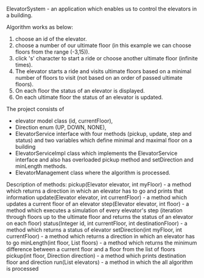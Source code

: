 ElevatorSystem - an application which enables us to control the elevators in a building.

Algorithm works as below:
1. choose an id of the elevator.
2. choose a number of our ultimate floor (in this example we can choose floors from the range (-3,15)).
3. click 's' character to start a ride or choose another ultimate floor (infinite times).
4. The elevator starts a ride and visits ultimate floors based on a minimal number of floors to visit (not based on an order of passed ultimate floors).
5. On each floor the status of an elevator is displayed.
6. On each ultimate floor the status of an elevator is updated.


The project consists of 
- elevator model class (id, currentFloor),
- Direction enum (UP, DOWN, NONE),
- ElevatorService interface with four methods (pickup, update, step and status) and two variables which define minimal and maximal floor on a building
- ElevatorServiceImpl class which implements the ElevatorService interface and also has overloaded pickup method and setDirection and minLength methods.
- ElevatorManagement class where the algorithm is processed.

Description of methods:
pickup(Elevator elevator, int myFloor) - a method which returns a direction in which an elevator has to go and prints that information
update(Elevator elevator, int currentFloor) - a method which updates a current floor of an elevator
step(Elevator elevator, int floor) - a method which executes a simulation of every elevator's step (iteration through floors up to the ultimate floor and returns the status of an elevator on each floor)
status(Integer id, int currentFloor, int destinationFloor) - a method which returns a status of elevator
setDirection(int myFloor, int currentFloor) - a method which returns a direction in which an elevator has to go
minLength(int floor, List<Integer> floors) - a method which returns the minimum difference between a current floor and a floor from the list of floors
pickup(int floor, Direction direction) - a method which prints destination floor and direction
run(List<Elevator> elevators) - a method in which the all algorithm is processed
